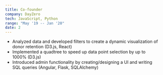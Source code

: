 ```yaml
---
title: Co-founder
company: DayZero
tech: JavaScript, Python
range: "May '19 -- Jan '20"
date: 2
---
```


- Analyzed data and developed filters to create a dynamic visualization of donor retention (D3.js, React)
- Implemented a quadtree to speed up data point selection by up to 1000% (D3.js)
- Introduced admin functionality by creating/designing a UI and writing SQL queries (Angular, Flask, SQLAlchemy)